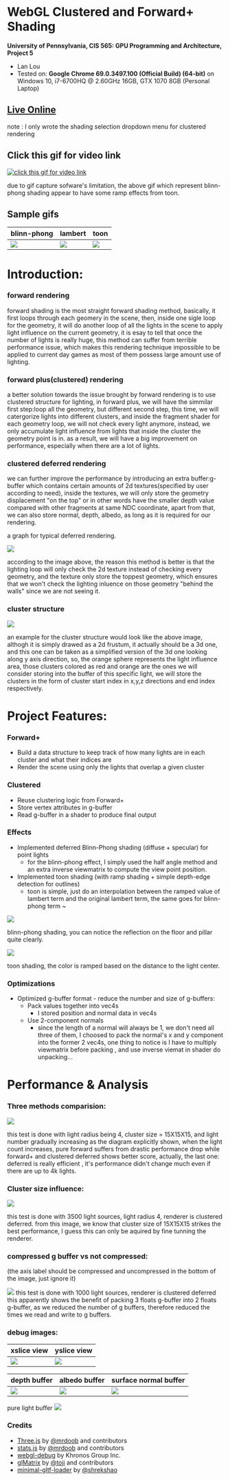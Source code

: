 WebGL Clustered and Forward+ Shading
======================

**University of Pennsylvania, CIS 565: GPU Programming and Architecture, Project 5**

* Lan Lou
* Tested on: **Google Chrome 69.0.3497.100 (Official Build) (64-bit)** on
  Windows 10, i7-6700HQ @ 2.60GHz 16GB, GTX 1070 8GB (Personal Laptop)

## [Live Online](https://lanlou123.github.io/WebGL-Clustered-Deferred-Forward-Plus-Rendering/)

note : I only wrote the shading selection dropdown menu for clustered rendering

## Click this gif for video link

[![click this gif for video link](img/cluster.gif)](https://www.youtube.com/watch?v=FbcmS2m7nNE)

due to gif capture sofware's limitation, the above gif which represent blinn-phong shading appear to have some ramp effects from toon.

## Sample gifs

blinn-phong|lambert|toon
----|----|----
![](img/cluster.gif)|![](img/lambert.gif)|![](img/toon.gif)

# Introduction:

### forward rendering
forward shading is the most straight forward shading method, basically, it first loops through each geomery in the scene, then, inside one sigle loop for the geometry, it will do another loop of all the lights in the scene to apply light influence on the current geometry, it is esay to tell that once the number of lights is really huge, this method can suffer from terrible performance issue, which makes this rendering technique impossible to be applied to current day games as most of them possess large amount use of lighting.

### forward plus(clustered) rendering
a better solution towards the issue brought by forward rendering is to use clustered structure for lighting, in forward plus, we will have the simmilar first step:loop all the geometry, but different second step, this time, we will catergorize lights into different clusters, and inside the fragment shader for each geometry loop, we will not check every light anymore, instead, we only accumulate light influence from lights that inside the cluster the geometry point is in. as a result, we will have a big improvement on performance, especially when there are a lot of lights.

### clustered deferred rendering
we can further improve the performance by introducing an extra buffer:g-buffer which contains certain amounts of 2d textures(specified by user according to need), inside the textures, we will only store the geometry displacement "on the top" or in other words have the smaller depth value compared with other fragments at same NDC coordinate, apart from that, we can also store normal, depth, albedo, as long as it is required for our rendering. 

a graph for typical deferred rendering.

![](img/deferred-v2.png)

according to the image above, the reason this method is better is that the lighting loop will only check the 2d texture instead of checking every geometry, and the texture only store the toppest geometry, which ensures that we won't check the lighting inluence on those geometry "behind the walls" since we are not seeing it.

### cluster structure

![](img/clu.png)

an example for the cluster structure would look like the above image, althogh it is simply drawed as a 2d frustum, it actually should be  a 3d one, and this one can be taken as a simplified version of the 3d one looking along y axis direction, so, the orange sphere represents the light influence area, those clusters colored as red and orange are the ones we will consider storing into the buffer of this specific light, we will store the clusters in the form of cluster start index in x,y,z directions and end index respectively. 


# Project Features:

### Forward+
  - Build a data structure to keep track of how many lights are in each cluster and what their indices are
  - Render the scene using only the lights that overlap a given cluster
  

### Clustered
  - Reuse clustering logic from Forward+
  - Store vertex attributes in g-buffer
  - Read g-buffer in a shader to produce final output

### Effects
  - Implemented deferred Blinn-Phong shading (diffuse + specular) for point lights
    - for the blinn-phong effect, I simply used the half angle method and an extra inverse viewmatrix to compute the view point
    position.
  - Implemented toon shading (with ramp shading + simple depth-edge detection for outlines)
    - toon is simple, just do an interpolation between the ramped value of lambert term and the original lambert term, the same goes for blinn-phong term ~
    
![](img/blinn.JPG)

blinn-phong shading, you can notice the reflection on the floor and pillar quite clearly.

![](img/toon.JPG)

toon shading, the color is ramped based on the distance to the light center.
  

### Optimizations
  - Optimized g-buffer format - reduce the number and size of g-buffers:
    - Pack values together into vec4s
      - I stored position and normal data in vec4s
    - Use 2-component normals
      - since the length of a normal will always be 1, we don't need all three of them, I choosed to pack the normal's x and y component into the former 2 vec4s, one thing to notice is I have to multiply viewmatrix before packing , and use inverse viemat in shader do unpacking...
      
      
    

# Performance & Analysis

### Three methods comparision:

![](img/comp1.JPG)

this test is done with light radius being 4, cluster size = 15X15X15, and light number gradually increasing
as the diagram explicitly shown, when the light count increases, pure forward suffers from drastic performance drop while forward+ and clustered deferred shows better score, actually, the last one: deferred is really efficient , it's performance didn't change much even if there are up to 4k lights. 

### Cluster size influence:
![](img/clus.JPG)

this test is done with 3500 light sources, light radius 4, renderer is clustered deferred.
from this image, we know that cluster size of 15X15X15 strikes the best performance, I guess this can only be aquired by fine tunning the renderer.

### compressed g buffer vs not compressed:

(the axis label should be compressed and uncompressed in the bottom of the image, just ignore it)

![](img/pa.JPG)
this test is done with 1000 light sources, renderer is clustered deferred
this apparently shows the benefit of packing 3 floats g-buffer into 2 floats g-buffer, as we reduced the number of g buffers, therefore reduced the times we read and write to g buffers.

### debug images:

xslice view|yslice view
----|-----
![](img/xslice.JPG)|![](img/yslice.JPG)

depth buffer| albedo buffer| surface normal buffer
---|---|---
![](img/depth.JPG)|![](img/albedo.JPG)|![](img/surfacenor.JPG)

pure light buffer
![](img/purecol.JPG)

### Credits

* [Three.js](https://github.com/mrdoob/three.js) by [@mrdoob](https://github.com/mrdoob) and contributors
* [stats.js](https://github.com/mrdoob/stats.js) by [@mrdoob](https://github.com/mrdoob) and contributors
* [webgl-debug](https://github.com/KhronosGroup/WebGLDeveloperTools) by Khronos Group Inc.
* [glMatrix](https://github.com/toji/gl-matrix) by [@toji](https://github.com/toji) and contributors
* [minimal-gltf-loader](https://github.com/shrekshao/minimal-gltf-loader) by [@shrekshao](https://github.com/shrekshao)

